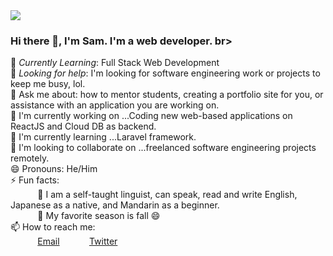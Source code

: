 <img src="https://images.unsplash.com/photo-1610208645766-b39debd72c9e?ixlib=rb-1.2.1&ixid=MnwxMjA3fDB8MHxwaG90by1wYWdlfHx8fGVufDB8fHx8&auto=format&fit=crop&w=975&h=300&q=80"/>
 
### Hi there 👋, I'm Sam. I'm a web developer. br>
 
🌱 *Currently Learning*: Full Stack Web Development<br>
🤔 *Looking for help*: I'm looking for software engineering work or projects to keep me busy, lol.<br>
💬 Ask me about: how to mentor students, creating a portfolio site for you, or assistance with an application you are working on. <br>
🔭 I'm currently working on ...Coding new web-based applications on ReactJS and Cloud DB as backend.<br>
🌱 I'm currently learning ...Laravel framework.<br>
👯 I'm looking to collaborate on ...freelanced software engineering projects remotely.<br>
😄 Pronouns: He/Him <br>
⚡ Fun facts:<br>
&nbsp;&nbsp;&nbsp;&nbsp;&nbsp;&nbsp;&nbsp;&nbsp;&nbsp;&nbsp; :musical_note:  I am a self-taught linguist, can speak, read and write English, Japanese as a native, and Mandarin as a beginner.<br>
&nbsp;&nbsp;&nbsp;&nbsp;&nbsp;&nbsp;&nbsp;&nbsp;&nbsp;&nbsp; :fallen_leaf: My favorite season is fall :smile: <br>
📫 How to reach me: <br>
&nbsp;&nbsp;&nbsp;&nbsp;&nbsp;&nbsp;&nbsp;&nbsp;&nbsp;&nbsp; [Email](svbcoder2009@icloud.com)
&nbsp;&nbsp;&nbsp;&nbsp;&nbsp;&nbsp;&nbsp;&nbsp;&nbsp;&nbsp; [Twitter](https://www.twitter.com/svbcoder) 
